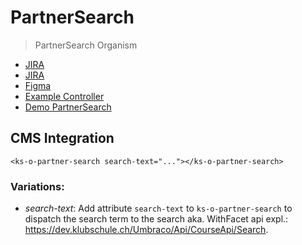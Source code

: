 # PartnerSearch

> PartnerSearch Organism

- [JIRA](https://jira.migros.net/browse/MIDUWEB-1019)
- [JIRA](https://jira.migros.net/browse/MIDUWEB-1020)
- [Figma](https://www.figma.com/design/1guRM28nOgSx4Gy4m7N7S6/Miduca-Suche?node-id=5024-92588&t=auV8p1YuZTKBTUJs-1)
- [Example Controller](https://github.com/mits-gossau/web-components-toolbox-klubschule/blob/master/src/es/components/organisms/offersPage/OffersPage.js#L167)
- [Demo PartnerSearch](https://mits-gossau.github.io/web-components-toolbox-klubschule/src/es/components/web-components-toolbox/docs/TemplateMiduweb.html?rootFolder=src&css=./src/css/variablesCustomKlubschule.css&login=./src/es/components/molecules/login/default-/default-.html&logo=./src/es/components/atoms/logo/default-/default-.html&nav=./src/es/components/web-components-toolbox/src/es/components/molecules/multiLevelNavigation/default-/default-.html&footer=./src/es/components/organisms/footer/default-/default-.html&content=./src/es/components/pages/Angebotsliste-Suchergebnis.html)

## CMS Integration
```
<ks-o-partner-search search-text="..."></ks-o-partner-search>
```

### Variations:
- *search-text*: Add attribute `search-text` to `ks-o-partner-search` to dispatch the search term to the search aka. WithFacet api expl.: https://dev.klubschule.ch/Umbraco/Api/CourseApi/Search.
